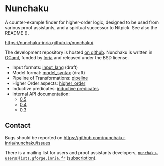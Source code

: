 # Nunchaku

A counter-example finder for higher-order logic, designed to be used from
various proof assistants, and a spiritual successor to Nitpick.
See also the README (<README>).

<https://nunchaku-inria.github.io/nunchaku/>

The development repository is hosted
[on github](https://github.com/nunchaku-inria/nunchaku). Nunchaku is written in
[OCaml](http://ocaml.org/), funded by [Inria](http://inria.fr)
and released under the BSD license.

- Input formats: [input_lang](./input_lang.html) (draft)
- Model format: [model_syntax](./model_syntax.html) (draft)
- Pipeline of Transformations: [pipeline](./pipeline.html)
- Higher Order aspects: [higher_order](./higher_order.html)
- Inductive predicates: [inductive predicates](./inductive_predicates.html)
- Internal API documentation:
  * [0.5](0.5)
  * [0.4](0.4)
  * [0.3](0.3)

## Contact

Bugs should be reported on <https://github.com/nunchaku-inria/nunchaku/issues>

There is a mailing list for users and proof assistants developers,
[`nunchaku-users@lists.gforge.inria.fr`](mailto:nunchaku-users@lists.gforge.inria.fr)
([subscription](https://lists.gforge.inria.fr/mailman/listinfo/nunchaku-users)).


